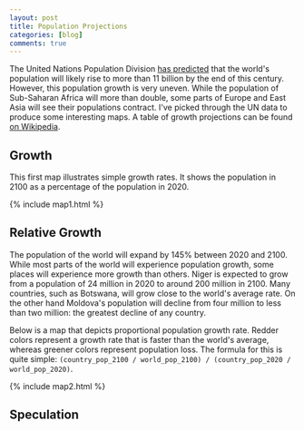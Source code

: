 ```yaml
---
layout: post
title: Population Projections
categories: [blog]
comments: true
---
```


The United Nations Population Division [has predicted](https://esa.un.org/unpd/wpp/Download/Standard/Population/) that the world's population will likely rise to more than 11 billion by the end of this century. However, this population growth is very uneven. While the population of Sub-Saharan Africa will more than double, some parts of Europe and East Asia will see their populations contract. I've picked through the UN data to produce some interesting maps. A table of growth projections can be found [on Wikipedia](https://en.wikipedia.org/wiki/List_of_countries_by_future_population_(United_Nations,_medium_fertility_variant)).

## Growth

This first map illustrates simple growth rates. It shows the population in 2100 as a percentage of the population in 2020.

{% include map1.html %}

<!--more-->

## Relative Growth

The population of the world will expand by 145% between 2020 and 2100. While most parts of the world will experience population growth, some places will experience more growth than others. Niger is expected to grow from a population of 24 million in 2020 to around 200 million in 2100. Many countries, such as Botswana, will grow close to the world's average rate. On the other hand Moldova's population will decline from four million to less than two million: the greatest decline of any country.

Below is a map that depicts proportional population growth rate. Redder colors represent a growth rate that is faster than the world's average, whereas greener colors represent population loss. The formula for this is quite simple: `(country_pop_2100 / world_pop_2100) / (country_pop_2020 / world_pop_2020)`.

{% include map2.html %}

## Speculation